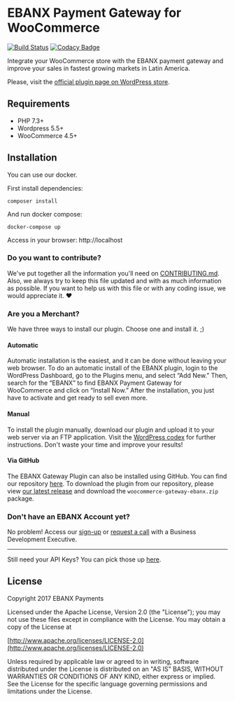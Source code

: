 # EBANX Payment Gateway for WooCommerce

[![Build Status](https://travis-ci.com/ebanx/woocommerce-gateway-ebanx.svg?branch=master)](https://travis-ci.com/ebanx/woocommerce-gateway-ebanx)
[![Codacy Badge](https://api.codacy.com/project/badge/Grade/09ef5eb63a394dc3b76cb4319129fbf3)](https://www.codacy.com/app/EBANX/woocommerce-gateway-ebanx?utm_source=github.com&amp;utm_medium=referral&amp;utm_content=ebanx/woocommerce-gateway-ebanx&amp;utm_campaign=Badge_Grade)

Integrate your WooCommerce store with the EBANX payment gateway and improve your sales in fastest growing markets in Latin America.

Please, visit the [official plugin page on WordPress store](https://wordpress.org/plugins/ebanx-payment-gateway-for-woocommerce/).

## Requirements
* PHP 7.3+
* Wordpress 5.5+
* WooCommerce 4.5+

## Installation

You can use our docker.

First install dependencies:

```ssh
composer install
```

And run docker compose:

```ssh
docker-compose up
```

Access in your browser: http://localhost

### Do you want to contribute?

We've put together all the information you'll need on [CONTRIBUTING.md](https://github.com/ebanx/woocommerce-gateway-ebanx/blob/master/CONTRIBUTING.md). Also, we always try to keep this file updated and with as much information as possible. If you want to help us with this file or with any coding issue, we would appreciate it. :heart:

### Are you a Merchant?

We have three ways to install our plugin. Choose one and install it. ;)

#### Automatic

Automatic installation is the easiest, and it can be done without leaving your web browser. To do an automatic install of the EBANX plugin, login to the WordPress Dashboard, go to the Plugins menu, and select “Add New.” Then, search for the “EBANX” to find EBANX Payment Gateway for WooCommerce and click on “Install Now.” After the installation, you just have to activate and get ready to sell even more.

#### Manual

To install the plugin manually, download our plugin and upload it to your web server via an FTP application. Visit the [WordPress codex](https://codex.wordpress.org/Managing_Plugins#Manual_Plugin_Installation "WordPress codex") for further instructions. Don't waste your time and improve your results!

#### Via GitHub

The EBANX Gateway Plugin can also be installed using GitHub. You can find our repository [here](https://github.com/ebanx/checkout-woocommerce/ "EBANX GitHub repository"). To download the plugin from our repository, please view [our latest release](https://github.com/ebanx/woocommerce-gateway-ebanx/releases/latest "Latest Release from GitHub repository") and download the `woocommerce-gateway-ebanx.zip` package.

### Don't have an EBANX Account yet?

No problem! Access our [sign-up](https://www.ebanx.com/business/en/dashboard "EBANX Dashboard") or [request a call](https://business.ebanx.com/en/contact-sales) with a Business Development Executive.

---

Still need your API Keys? You can pick those up [here](https://www.ebanx.com/business/en/dashboard "EBANX API keys").

## License

Copyright 2017 EBANX Payments

Licensed under the Apache License, Version 2.0 (the "License");
you may not use these files except in compliance with the License.
You may obtain a copy of the License at

   [http://www.apache.org/licenses/LICENSE-2.0](http://www.apache.org/licenses/LICENSE-2.0)

Unless required by applicable law or agreed to in writing, software
distributed under the License is distributed on an "AS IS" BASIS,
WITHOUT WARRANTIES OR CONDITIONS OF ANY KIND, either express or implied.
See the License for the specific language governing permissions and
limitations under the License.

